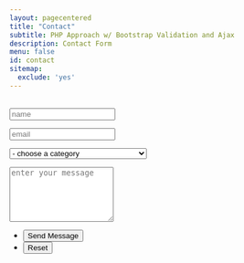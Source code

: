 ```yaml
---
layout: pagecentered
title: "Contact"
subtitle: PHP Approach w/ Bootstrap Validation and Ajax
description: Contact Form
menu: false
id: contact
sitemap:
  exclude: 'yes'
---
```


<script type="text/javascript" src="mail/jqBootstrapValidation.js"></script> 
<script type="text/javascript" src="mail/contact_me.js"></script> 

<br/>
<section>
	<form name="sentMessage" id="contactForm" novalidate>
		<div class="row uniform 50%">
			<div class="6u 12u$(4) form-group">
				<input type="text" name="name" id="name" value="" placeholder="name" required="required" />
				<p class="help-block text-danger"></p>
			</div>
			<div class="6u$ 12u$(4) form-group">
				<input type="email" name="email" id="email" value="" placeholder="email" required="required" />
				<p class="help-block text-danger"></p>
			</div>
			<div class="12u$">
				<span class="select-wrapper form-group">
					<select name="category" id="category" required="required" required>
						<option value="" disabled selected class="select-option">- choose a category</option>
						<option value="General Question">General Question</option>
						<option value="Bug Report">Bug Report</option>
						<option value="Warning Bubble trk: tracker">Warning Bubble trk: tracker</option>
						<option value="I'd like to join the Development Team">I'd like to join the Development Team</option>
						<option value="Sponsoring">Sponsoring</option>
					</select>
					<p class="help-block text-danger"></p>
				</span>
			</div>
			<div class="12u$ form-group">
				<textarea name="message" id="message" placeholder="enter your message" rows="6" required="required"></textarea>
				<p class="help-block text-danger"></p>
			</div>
			<div id="success"></div>
			<div class="12u$">
				<ul class="actions">
					<li><input type="submit" value="Send Message" class="special" /></li>
					<li><input type="reset" value="Reset" /></li>
				</ul>
			</div>
		</div>
	</form>
</section>
<br/>

